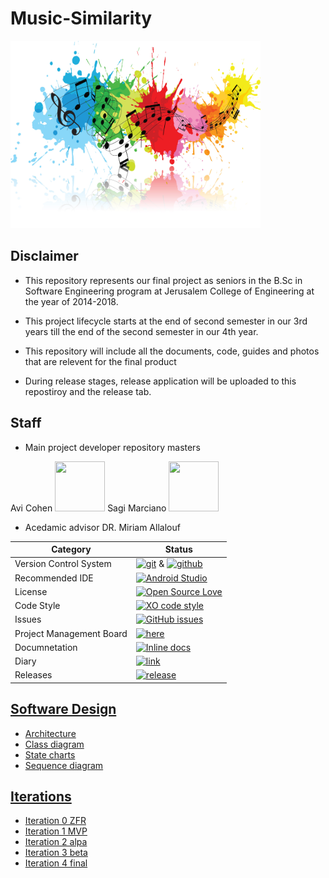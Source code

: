 # Music-Similarity



<img src="https://github.com/avicohen89/Music-Similarity/blob/master/pic/music-colour-splash.jpg" height="300" width="400">


## Disclaimer

* This repository represents our final project as seniors in the B.Sc in Software Engineering program at Jerusalem College of Engineering at the year of 2014-2018.

* This project lifecycle starts at the end of second semester in our 3rd years till the end of the second semester in our 4th year.

* This repository will include all the documents, code, guides and photos that are relevent for the final product

* During release stages, release application will be uploaded to this repostiroy and the release tab.

## Staff
* Main project developer repository masters

Avi Cohen
<img src="https://avatars2.githubusercontent.com/u/26030890?s=40&v=4" height="80" width="80">
 Sagi Marciano
 <img src="https://avatars3.githubusercontent.com/u/16443118?s=400&v=4" height="80" width="80">

* Acedamic advisor
  DR. Miriam Allalouf

 |Category|Status|
|---|---|
| Version Control System| [![git](https://img.shields.io/badge/Version%20Control-Git-green.svg)](https://git-scm.com/) & [![github](https://img.shields.io/badge/Version%20Control-Github-green.svg)](https://github.com/) |
| Recommended IDE | [![Android Studio](https://img.shields.io/badge/IDE-Android%20Studio-green.svg)](https://developer.android.com/studio/index.html) |
| License | [![Open Source Love](https://badges.frapsoft.com/os/mit/mit.svg?v=102)](https://github.com/ellerbrock/open-source-badge/) |
| Code Style | [![XO code style](https://img.shields.io/badge/code_style-XO-5ed9c7.svg)](https://github.com/avicohen89/Music-Similarity) |
| Issues | [![GitHub issues](https://img.shields.io/github/issues/avicohen89/Music-Similarity.svg?style=flat)](https://github.com/avicohen89/Music-Similarity/issues) |
| Project Management Board| [![here](https://img.shields.io/badge/Project%20Management%20Board-On%20demand-lightgrey.svg)](https://github.com/avicohen89/Music-Similarity/projects) |
| Documnetation | [![Inline docs](http://inch-ci.org/github/meitarsh/m.s-aluminium-manager-app.svg?branch=master)](https://github.com/avicohen89/Music-Similarity/wiki/Documents) |
| Diary |  [![link](https://img.shields.io/badge/Diary-On%20demand-blue.svg)](https://calendar.google.com/calendar/embed?src=pnu92pav3s91nku9u35gks3m0c%40group.calendar.google.com&ctz=Asia%2FJerusalem) |
| Releases |  [![release](http://github-release-version.herokuapp.com/github/avicohen89/Music-Similarity/release.svg?style=flat)](https://github.com/avicohen89/Music-Similarity/releases/latest) |


## [Software Design]()
* [Architecture]()
* [Class diagram]()
* [State charts]() 
* [Sequence diagram]()

## [Iterations]()

* [Iteration 0 ZFR](https://github.com/avicohen89/Music-Similarity/wiki/Iteration-0-ZFR)
* [Iteration 1 MVP](https://github.com/avicohen89/Music-Similarity/wiki/Iteration-1-MVP)
* [Iteration 2 alpa](https://github.com/avicohen89/Music-Similarity/wiki/Iteration-2-alpha)
* [Iteration 3 beta]()
* [Iteration 4 final]()
